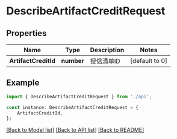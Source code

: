 # DescribeArtifactCreditRequest


## Properties

Name | Type | Description | Notes
------------ | ------------- | ------------- | -------------
**ArtifactCreditId** | **number** | 授信清单ID | [default to 0]

## Example

```typescript
import { DescribeArtifactCreditRequest } from './api';

const instance: DescribeArtifactCreditRequest = {
    ArtifactCreditId,
};
```

[[Back to Model list]](../README.md#documentation-for-models) [[Back to API list]](../README.md#documentation-for-api-endpoints) [[Back to README]](../README.md)
